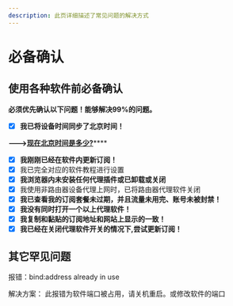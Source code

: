 ```yaml
---
description: 此页详细描述了常见问题的解决方式
---
```


# 必备确认

## 使用各种软件前必备确认

**必须优先确认以下问题！能够解决99%的问题。**

* [x] **我已将设备时间同步了北京时间！**

**---&gt;**[**现在北京时间是多少?**](https://www.baidu.com/s?wd=%E5%8C%97%E4%BA%AC%E6%97%B6%E9%97%B4)\*\*\*\*

* [x] **我刚刚已经在软件内更新订阅！**
* [x] 我已完全对应的软件教程进行设置
* [x] **我浏览器内未安装任何代理插件或已卸载或关闭**
* [x] 我使用非路由器设备代理上网时，已将路由器代理软件关闭
* [x] **我已查看我的订阅套餐未过期，并且流量未用完、账号未被封禁！**
* [x] **我没有同时打开一个以上代理软件！**
* [x] **我复制和黏贴的订阅地址和网站上显示的一致！**
* [x] **我已经在关闭代理软件开关的情况下,尝试更新订阅！**

## 其它罕见问题

报错：bind:address already in use

解决方案： 此报错为软件端口被占用，请关机重启。或修改软件的端口



